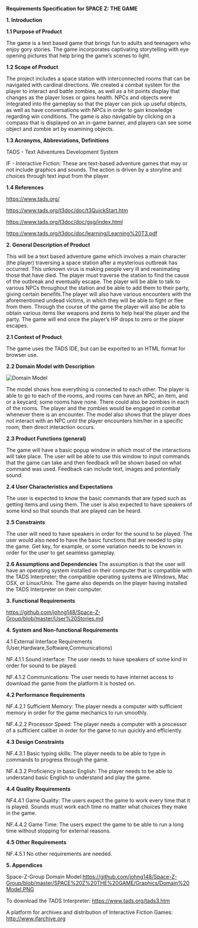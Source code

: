 **Requirements Specification for SPACE Z: THE GAME**

**1. Introduction**

**1.1 Purpose of Product**


The game is a text based game that brings fun to adults and teenagers who enjoy gory stories. The game incorporates captivating storytelling with eye opening pictures that help bring the game’s scenes to light.


**1.2 Scope of Product**


The project includes a space station with interconnected rooms that can be navigated with cardinal directions. We created a combat system for the player to interact and battle zombies, as well as a hit points display that changes as the player loses or gains health. NPCs and objects were integrated into the gameplay so that the player can pick up useful objects, as well as have conversations with NPCs in order to gain knowledge regarding win conditions. The game is also navigable by clicking on a compass that is displayed on an in-game banner, and players can see some object and zombie art by examining objects.

**1.3 Acronyms, Abbreviations, Definitions**

TADS - Text Adventures Development System

IF - Interactive Fiction: These are text-based adventure games that may or not include graphics and sounds. The action is driven by a storyline and choices through text input from the player.

**1.4 References**

https://www.tads.org/

https://www.tads.org/t3doc/doc/t3QuickStart.htm

https://www.tads.org/t3doc/doc/gsg/index.html

https://www.tads.org/t3doc/doc/learning/Learning%20T3.pdf


**2. General Description of Product**

This will be a text based adventure game which involves a main character (the player) traversing a space station after a mysterious outbreak has occurred. This unknown virus is making people very ill and reanimating those that have died. The player must traverse the station to find the cause of the outbreak and eventually escape. The player will be able to talk to various NPCs throughout the station and be able to add them to their party, giving certain benefits.The player will also have various encounters with the aforementioned undead victims, in which they will be able to fight or flee from them. Through the course of the game the player will also be able to obtain various items like weapons and items to help heal the player and the party. The game will end once the player’s HP drops to zero or the player escapes.


**2.1 Context of Product**


The game uses the TADS IDE, but can be exported to an HTML format for browser use.

**2.2 Domain Model with Description**

![Domain Model](https://github.com/johng148/Space-Z-Group/blob/master/SPACE%20Z%20THE%20GAME/Graphics/Domain%20Model.PNG)



The model shows how everything is connected to each other. The player is able to go to each of the rooms, and rooms can have an NPC, an item, and or a keycard; some rooms have none. There could also be zombies in each of the rooms. The player and the zombies would be engaged in combat whenever there is an encounter. The model also shows that the player does not interact with an NPC until the player encounters him/her in a specific room; then direct interaction occurs.

**2.3 Product Functions (general)**

The game will have a basic popup window in which most of the interactions will take place. The user will be able to use this window to input commands that the game can take and then feedback will be shown based on what command was used. Feedback can include text, images and potentially sound.<br />

**2.4 User Characteristics and Expectations**

The user is expected to know the basic commands that are typed such as getting items and using them. The user is also expected to have speakers of some kind so that sounds that are played can be heard.


**2.5 Constraints**

The user will need to have speakers in order for the sound to be played. The user would also need to have the basic functions that are needed to play the game. Get key, for example, or some variation needs to be known in order for the user to get seamless gameplay.

**2.6 Assumptions and Dependencies**
The assumption is that the user will have an operating system installed on their computer that is compatible with the TADS Interpreter; the compatible operating systems are Windows, Mac OSX, or Linux/Unix. The game also depends on the player having installed the TADS Interpreter on their computer.


**3. Functional Requirements**

https://github.com/johng148/Space-Z-Group/blob/master/User%20Stories.md 

**4. System and Non-functional Requirements**

4.1 External Interface Requirements (User,Hardware,Software,Communications)

NF.4.1.1 Sound interface: The user needs to have speakers of some kind in order for sound to be played.

NF.4.1.2 Communications: The user needs to have internet access to download the game from the platform it is hosted on.

**4.2 Performance Requirements**

NF.4.2.1 Sufficient Memory: The player needs a computer with sufficient memory in order for the game mechanics to run smoothly.

NF.4.2.2 Processor Speed: The player needs a computer with a processor of a sufficient caliber in order for the game to run quickly and efficiently.

**4.3 Design Constraints**

NF.4.3.1 Basic typing skills: The player needs to be able to type in commands to progress through the game.

NF.4.3.2 Proficiency in basic English: The player needs to be able to understand basic English to understand and play the game.

**4.4 Quality Requirements**

NF4.4.1 Game Quality: The users expect the game to work every time that it is played. Sounds must work each time no matter what choices they make in the game.

NF.4.4.2 Game Time: The users expect the game to be able to run a long time without stopping for external reasons.

**4.5 Other Requirements**

NF.4.5.1 No other requirements are needed.

**5. Appendices**

Space-Z-Group Domain Model:https://github.com/johng148/Space-Z-Group/blob/master/SPACE%20Z%20THE%20GAME/Graphics/Domain%20Model.PNG

To download the TADS Interpreter: https://www.tads.org/tads3.htm

A platform for archives and distribution of Interactive Fiction Games: http://www.ifarchive.org

